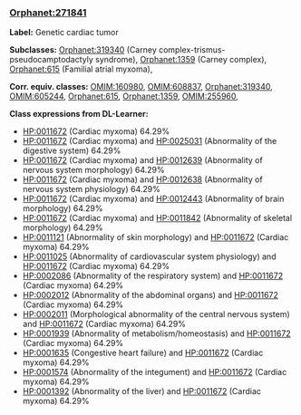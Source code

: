 
### [Orphanet:271841](http://www.orpha.net/ORDO/Orphanet_271841)
**Label:** Genetic cardiac tumor

**Subclasses:** [Orphanet:319340](http://www.orpha.net/ORDO/Orphanet_319340) (Carney complex-trismus-pseudocamptodactyly syndrome), [Orphanet:1359](http://www.orpha.net/ORDO/Orphanet_1359) (Carney complex), [Orphanet:615](http://www.orpha.net/ORDO/Orphanet_615) (Familial atrial myxoma), 

**Corr. equiv. classes:** [OMIM:160980](http://purl.obolibrary.org/obo/OMIM_160980), [OMIM:608837](http://purl.obolibrary.org/obo/OMIM_608837), [Orphanet:319340](http://www.orpha.net/ORDO/Orphanet_319340), [OMIM:605244](http://purl.obolibrary.org/obo/OMIM_605244), [Orphanet:615](http://www.orpha.net/ORDO/Orphanet_615), [Orphanet:1359](http://www.orpha.net/ORDO/Orphanet_1359), [OMIM:255960](http://purl.obolibrary.org/obo/OMIM_255960), 

**Class expressions from DL-Learner:**

- [HP:0011672](http://purl.obolibrary.org/obo/HP_0011672) (Cardiac myxoma) 64.29%
- [HP:0011672](http://purl.obolibrary.org/obo/HP_0011672) (Cardiac myxoma) and [HP:0025031](http://purl.obolibrary.org/obo/HP_0025031) (Abnormality of the digestive system) 64.29%
- [HP:0011672](http://purl.obolibrary.org/obo/HP_0011672) (Cardiac myxoma) and [HP:0012639](http://purl.obolibrary.org/obo/HP_0012639) (Abnormality of nervous system morphology) 64.29%
- [HP:0011672](http://purl.obolibrary.org/obo/HP_0011672) (Cardiac myxoma) and [HP:0012638](http://purl.obolibrary.org/obo/HP_0012638) (Abnormality of nervous system physiology) 64.29%
- [HP:0011672](http://purl.obolibrary.org/obo/HP_0011672) (Cardiac myxoma) and [HP:0012443](http://purl.obolibrary.org/obo/HP_0012443) (Abnormality of brain morphology) 64.29%
- [HP:0011672](http://purl.obolibrary.org/obo/HP_0011672) (Cardiac myxoma) and [HP:0011842](http://purl.obolibrary.org/obo/HP_0011842) (Abnormality of skeletal morphology) 64.29%
- [HP:0011121](http://purl.obolibrary.org/obo/HP_0011121) (Abnormality of skin morphology) and [HP:0011672](http://purl.obolibrary.org/obo/HP_0011672) (Cardiac myxoma) 64.29%
- [HP:0011025](http://purl.obolibrary.org/obo/HP_0011025) (Abnormality of cardiovascular system physiology) and [HP:0011672](http://purl.obolibrary.org/obo/HP_0011672) (Cardiac myxoma) 64.29%
- [HP:0002086](http://purl.obolibrary.org/obo/HP_0002086) (Abnormality of the respiratory system) and [HP:0011672](http://purl.obolibrary.org/obo/HP_0011672) (Cardiac myxoma) 64.29%
- [HP:0002012](http://purl.obolibrary.org/obo/HP_0002012) (Abnormality of the abdominal organs) and [HP:0011672](http://purl.obolibrary.org/obo/HP_0011672) (Cardiac myxoma) 64.29%
- [HP:0002011](http://purl.obolibrary.org/obo/HP_0002011) (Morphological abnormality of the central nervous system) and [HP:0011672](http://purl.obolibrary.org/obo/HP_0011672) (Cardiac myxoma) 64.29%
- [HP:0001939](http://purl.obolibrary.org/obo/HP_0001939) (Abnormality of metabolism/homeostasis) and [HP:0011672](http://purl.obolibrary.org/obo/HP_0011672) (Cardiac myxoma) 64.29%
- [HP:0001635](http://purl.obolibrary.org/obo/HP_0001635) (Congestive heart failure) and [HP:0011672](http://purl.obolibrary.org/obo/HP_0011672) (Cardiac myxoma) 64.29%
- [HP:0001574](http://purl.obolibrary.org/obo/HP_0001574) (Abnormality of the integument) and [HP:0011672](http://purl.obolibrary.org/obo/HP_0011672) (Cardiac myxoma) 64.29%
- [HP:0001392](http://purl.obolibrary.org/obo/HP_0001392) (Abnormality of the liver) and [HP:0011672](http://purl.obolibrary.org/obo/HP_0011672) (Cardiac myxoma) 64.29%


